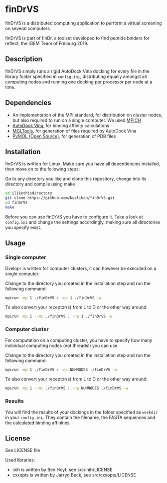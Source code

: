# finDrVS

finDrVS is a distributed computing application to perform a virtual screening on several computers.

finDrVS is part of finDr, a toolset developed to find peptide binders
for reflect, the iGEM Team of Freiburg 2019.

## Description

finDrVS simply runs a rigid AutoDock Vina docking for every file in the
library folder specified in `config.ini`, distributing equally amongst
all computing nodes and running one docking per processor per node
at a time.

## Dependencies

* An implementation of the MPI standard, for distribution on cluster nodes, but also required to run on a single computer. We used [MPICH](https://www.mpich.org/)
* [AutoDock Vina](http://vina.scripps.edu/), for binding affinity calculations
* [MGLTools](http://mgltools.scripps.edu/), for generation of files required by AutoDock Vina
* [PyMOL (Open Source)](https://github.com/schrodinger/pymol-open-source), for generation of PDB files


## Installation

finDrVS is written for Linux. Make sure you have all dependencies installed, then
move on to the following steps:

Go to any directory you like and clone this repository, change into its directory
and compile using make
```bash
cd ilikethisdirectory
git clone https://github.com/kcaliban/finDrVS.git
cd finDrVS
make
```

Before you can use finDrVS you have to configure it. Take a look at `config.ini`
and change the settings accordingly, making sure all directories you
specify exist.

## Usage

### Single computer

Dvelopr is written for computer clusters, it can however be executed on a single
computer.

Change to the directory you created in the installation step and run
the following command:
```bash
mpirun -np 1 ./finDrVS : -np 1 ./finDrVS -w
```

To also convert your receptor(s) from L to D or the other way around:
```bash
mpirun -np 1 --mi ./finDrVS : -np 1 ./finDrVS -w
```

### Computer cluster

For computation on a computing cluster, you have to specify how many
individual computing nodes (not threads!) you can use.

Change to the directory you created in the installation step and run
the following command:
```bash
mpirun -np 1 ./finDrVS : -np NUMNODES ./finDrVS -w
```

To also convert your receptor(s) from L to D or the other way around:
```bash
mpirun -np 1 --mi ./finDrVS : -np NUMNODES ./finDrVS -w
```

### Results 

You will find the results of your dockings in the folder specified
as `workdir` in your `config.ini`. They contain the filename,
the FASTA sequences and the calculated binding affinities.

## License

See LICENSE file

Used libraries:
* inih is written by Ben Hoyt, see src/inih/LICENSE
* cxxopts is written by Jarryd Beck, see src/cxxopts/LICENSE
